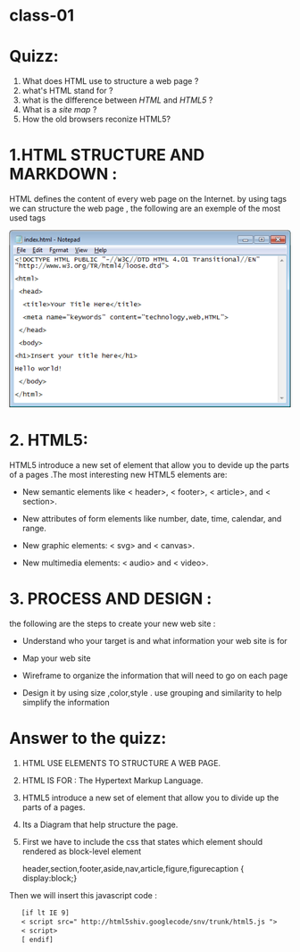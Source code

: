 # class-01

# Quizz:
1. What does HTML use to structure a web page ?
2. what's HTML stand for ?
3. what is the dIfference between *HTML* and *HTML5* ?
4. What is a *site map* ?
5. How the old browsers reconize HTML5?


# 1.HTML STRUCTURE AND MARKDOWN :
HTML defines the content of every web page on the Internet. by using tags we can structure the web page , the following are an exemple of the most used tags

![](/HTML.png/)

# 2. HTML5:
HTML5 introduce a new set of element that allow you to devide up the parts of a pages .The most interesting new HTML5 elements are: 

- New semantic elements like < header>, < footer>, < article>, and 
< section>.

- New attributes of form elements like number, date, time, calendar, and range.

- New graphic elements: < svg> and < canvas>.

- New multimedia elements: < audio> and < video>.


# 3. PROCESS AND DESIGN :
the following are the steps to create your new web site :

* Understand who your target is and what information your web site is for 

* Map your web site 

* Wireframe to organize the information that will need to go on each page 

* Design it by using size ,color,style . use grouping and similarity to help simplify the information 

# Answer to the quizz:

1. HTML USE ELEMENTS TO STRUCTURE A WEB PAGE.

2. HTML IS FOR : The Hypertext Markup Language.

3. HTML5 introduce a new set of element that allow you to divide up the parts of a pages.

4. Its a Diagram that help structure the page.

5. First we have to include the css that states which element should rendered as block-level element

      header,section,footer,aside,nav,article,figure,figurecaption {
     display:block;}
 

Then we will insert this javascript code :

       [if lt IE 9]
       < script src=" http://html5shiv.googlecode/snv/trunk/html5.js "> 
       < script>
       [ endif]
